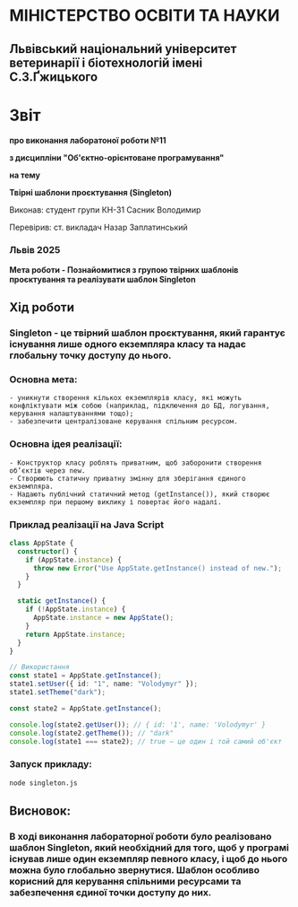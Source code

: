 # МІНІСТЕРСТВО ОСВІТИ ТА НАУКИ

## Львівський національний університет ветеринарії і біотехнологій імені С.З.Ґжицького

# Звіт

**про виконання лаборатоної роботи №11**

**з дисципліни "Об'єктно-орієнтоване програмування"**

**на тему**

**Твірні шаблони проєктування (Singleton)**

Виконав: студент групи КН-31 Сасник Володимир

Перевірив: ст. викладач Назар Заплатинський

### Львів 2025

**Мета роботи - Познайомитися з групою твірних шаблонів проєктування та реалізувати шаблон Singleton**

## Хід роботи

### Singleton - це твірний шаблон проєктування, який гарантує існування лише одного екземпляра класу та надає глобальну точку доступу до нього.

### Основна мета:

    - уникнути створення кількох екземплярів класу, які можуть конфліктувати між собою (наприклад, підключення до БД, логування, керування налаштуваннями тощо);
    - забезпечити централізоване керування спільним ресурсом.

### Основна ідея реалізації:

    - Конструктор класу роблять приватним, щоб заборонити створення об’єктів через new.
    - Створюють статичну приватну змінну для зберігання єдиного екземпляра.
    - Надають публічний статичний метод (getInstance()), який створює екземпляр при першому виклику і повертає його надалі.

### Приклад реалізації на Java Script

```typescript
class AppState {
  constructor() {
    if (AppState.instance) {
      throw new Error("Use AppState.getInstance() instead of new.");
    }
  }

  static getInstance() {
    if (!AppState.instance) {
      AppState.instance = new AppState();
    }
    return AppState.instance;
  }
}

// Використання
const state1 = AppState.getInstance();
state1.setUser({ id: "1", name: "Volodymyr" });
state1.setTheme("dark");

const state2 = AppState.getInstance();

console.log(state2.getUser()); // { id: '1', name: 'Volodymyr' }
console.log(state2.getTheme()); // "dark"
console.log(state1 === state2); // true — це один і той самий об'єкт
```

### Запуск прикладу:

```bash
node singleton.js
```

## Висновок:

### В ході виконання лабораторної роботи було реалізовано шаблон Singleton, який необхідний для того, щоб у програмі існував лише один екземпляр певного класу, і щоб до нього можна було глобально звернутися. Шаблон особливо корисний для керування спільними ресурсами та забезпечення єдиної точки доступу до них.
